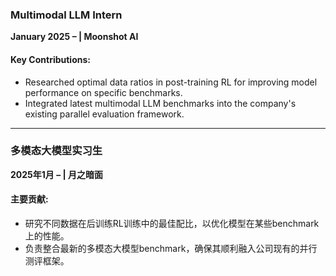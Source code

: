 ### **Multimodal LLM Intern**  
**January 2025 –  | Moonshot AI**  

#### Key Contributions:  
- Researched optimal data ratios in post-training RL for improving model performance on specific benchmarks.
- Integrated latest multimodal LLM benchmarks into the company's existing parallel evaluation framework.

---

### **多模态大模型实习生**  
**2025年1月 –  | 月之暗面**  

#### 主要贡献:  
- 研究不同数据在后训练RL训练中的最佳配比，以优化模型在某些benchmark上的性能。
- 负责整合最新的多模态大模型benchmark，确保其顺利融入公司现有的并行测评框架。
